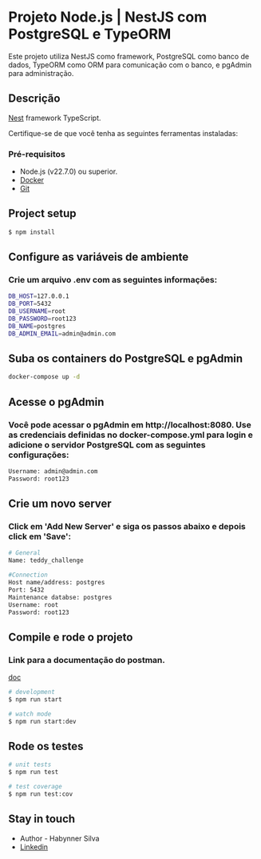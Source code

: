 # Projeto Node.js | NestJS com PostgreSQL e TypeORM
Este projeto utiliza NestJS como framework, PostgreSQL como banco de dados, TypeORM como ORM para comunicação com o banco, e pgAdmin para administração.

## Descrição

[Nest](https://docs.nestjs.com/) framework TypeScript.

Certifique-se de que você tenha as seguintes ferramentas instaladas:

### Pré-requisitos
- Node.js (v22.7.0) ou superior.
- [Docker](https://docs.docker.com/desktop/install/windows-install)
- [Git](https://git-scm.com/downloads)

## Project setup

```bash
$ npm install
```

## Configure as variáveis de ambiente 
### Crie um arquivo .env com as seguintes informações:
```bash
DB_HOST=127.0.0.1
DB_PORT=5432
DB_USERNAME=root
DB_PASSWORD=root123
DB_NAME=postgres
DB_ADMIN_EMAIL=admin@admin.com
```

## Suba os containers do PostgreSQL e pgAdmin
```bash
docker-compose up -d
```

## Acesse o pgAdmin
### Você pode acessar o pgAdmin em http://localhost:8080. Use as credenciais definidas no docker-compose.yml para login e adicione o servidor PostgreSQL com as seguintes configurações:
```bash
Username: admin@admin.com
Password: root123
```

## Crie um novo server
### Click em 'Add New Server' e siga os passos abaixo e depois click em 'Save':
```bash
# General
Name: teddy_challenge

#Connection
Host name/address: postgres
Port: 5432
Maintenance databse: postgres
Username: root
Password: root123
```

## Compile e rode o projeto
### Link para a documentação do postman. 
[doc](https://documenter.getpostman.com/view/12934846/2sAXqta1XF)

```bash
# development
$ npm run start

# watch mode
$ npm run start:dev

```

## Rode os testes

```bash
# unit tests
$ npm run test

# test coverage
$ npm run test:cov
```

## Stay in touch

- Author - Habynner Silva
- [Linkedin]([https://nestjs.com/](https://www.linkedin.com/in/habynner-silva-developer/))

